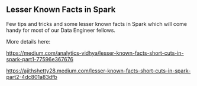## Lesser Known Facts in Spark
Few tips and tricks and some lesser known facts in Spark which will come handy for most of our Data Engineer fellows.

More details here:

https://medium.com/analytics-vidhya/lesser-known-facts-short-cuts-in-spark-part1-77596e367676

https://ajithshetty28.medium.com/lesser-known-facts-short-cuts-in-spark-part2-4dc801a83dfb
